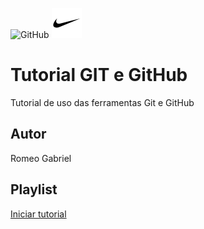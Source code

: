 ![GitHub](https://img.shields.io/github/license/romeogabriel2/gitegithub?style=for-the-badge)
![](https://github.com/romeogabriel2/gitegithub/blob/main/nike%20icon.png)

# Tutorial GIT e GitHub
Tutorial de uso das ferramentas Git e GitHub 
## Autor
Romeo Gabriel     
## Playlist
[Iniciar tutorial](https://joseassis.com.br/cursos/gitegithub.html)
